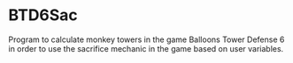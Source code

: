 # BTD6Sac
Program to calculate monkey towers in the game Balloons Tower Defense 6 in order to use the sacrifice mechanic in the game based on user variables.
